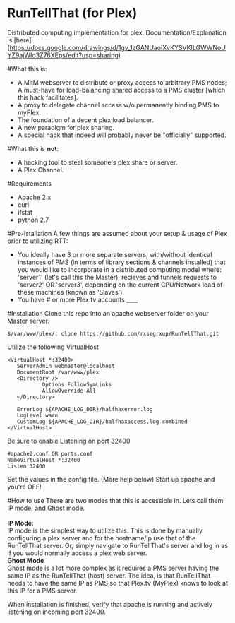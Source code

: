 RunTellThat (for Plex)
============

Distributed computing implementation for plex. Documentation/Explanation is [here] (https://docs.google.com/drawings/d/1gv_1zGANUaoiXvKYSVKILGWWNoUYZ9ajWIo3Z76XEps/edit?usp=sharing)

#What this is:
 - A MitM webserver to distribute or proxy access to arbitrary PMS nodes; A must-have for load-balancing shared access to a PMS cluster [which this hack facilitates]. 
 - A proxy to delegate channel access w/o permanently binding PMS to myPlex.
 - The foundation of a decent plex load balancer.
 - A new paradigm for plex sharing.
 - A special hack that indeed will probably never be "officially" supported.
 
#What this is **not**:
 - A hacking tool to steal someone's plex share or server.
 - A Plex Channel.
 
#Requirements
 - Apache 2.x
 - curl
 - ifstat
 - python 2.7
 
#Pre-Istallation
A few things are assumed about your setup & usage of Plex prior to utilizing RTT:
 - You ideally have 3 or more separate servers, with/without identical instances of PMS (in terms of library sections & channels installed) that you would like to incorporate in a distributed computing model where: 'server1' (let's call this the Master), recieves and funnels requests to 'server2' OR 'server3', depending on the current CPU/Network load of these machines (known as 'Slaves').
 - You have # or more Plex.tv accounts ____
 
#Installation
 Clone this repo into an apache webserver folder on your Master server.
 ```
 $/var/www/plex/: clone https://github.com/rxsegrxup/RunTellThat.git
 ```
 Utilize the following VirtualHost
 ```
 <VirtualHost *:32400>
    ServerAdmin webmaster@localhost
    DocumentRoot /var/www/plex
    <Directory />
            Options FollowSymLinks
            AllowOverride All
    </Directory>

    ErrorLog ${APACHE_LOG_DIR}/halfhaxerror.log
    LogLevel warn
    CustomLog ${APACHE_LOG_DIR}/halfhaxaccess.log combined
</VirtualHost>
```
Be sure to enable Listening on port 32400
```
#apache2.conf OR ports.conf
NameVirtualHost *:32400
Listen 32400
```
Set the values in the config file. (More help below)
Start up apache and you're OFF!

#How to use 
 There are two modes that this is accessible in. Lets call them IP mode, and Ghost mode.<br>
 <br>
 **IP Mode**:
 <br>
 IP mode is the simplest way to utilize this.
 This is done by manually configuring a plex server and for the hostname/ip use that of the RunTellThat server.
 Or, simply navigate to RunTellThat's server and log in as if you would normally access a plex web server.
 <br>
 **Ghost Mode**
 <br>
 Ghost mode is a lot more complex as it requires a PMS server having the same IP as the RunTellThat (host) server.
 The idea, is that RunTellThat needs to have the same IP as PMS so that Plex.tv (MyPlex) knows to look at this IP for a PMS server.
 
When installation is finished, verify that apache is running and actively listening on incoming port 32400. 

